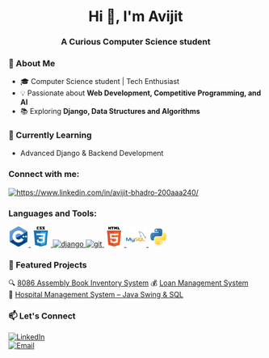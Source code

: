 <h1 align="center">Hi 👋, I'm Avijit</h1>
<h3 align="center">A Curious Computer Science student</h3>

### 🚀 About Me  
- 🎓 Computer Science student | Tech Enthusiast  
- 💡 Passionate about **Web Development, Competitive Programming, and AI**  
- 📚 Exploring **Django, Data Structures and Algorithms**  


### 🌱 Currently Learning  
- Advanced Django & Backend Development  



<h3 align="left">Connect with me:</h3>
<p align="left">
<a href="https://linkedin.com/in/https://www.linkedin.com/in/avijit-bhadro-200aaa240/" target="blank"><img align="center" src="https://raw.githubusercontent.com/rahuldkjain/github-profile-readme-generator/master/src/images/icons/Social/linked-in-alt.svg" alt="https://www.linkedin.com/in/avijit-bhadro-200aaa240/" height="30" width="40" /></a>
</p>

<h3 align="left">Languages and Tools:</h3>
<p align="left"> <a href="https://www.w3schools.com/cpp/" target="_blank" rel="noreferrer"> <img src="https://raw.githubusercontent.com/devicons/devicon/master/icons/cplusplus/cplusplus-original.svg" alt="cplusplus" width="40" height="40"/> </a> <a href="https://www.w3schools.com/css/" target="_blank" rel="noreferrer"> <img src="https://raw.githubusercontent.com/devicons/devicon/master/icons/css3/css3-original-wordmark.svg" alt="css3" width="40" height="40"/> </a> <a href="https://www.djangoproject.com/" target="_blank" rel="noreferrer"> <img src="https://cdn.worldvectorlogo.com/logos/django.svg" alt="django" width="40" height="40"/> </a> <a href="https://git-scm.com/" target="_blank" rel="noreferrer"> <img src="https://www.vectorlogo.zone/logos/git-scm/git-scm-icon.svg" alt="git" width="40" height="40"/> </a> <a href="https://www.w3.org/html/" target="_blank" rel="noreferrer"> <img src="https://raw.githubusercontent.com/devicons/devicon/master/icons/html5/html5-original-wordmark.svg" alt="html5" width="40" height="40"/> </a> <a href="https://www.mysql.com/" target="_blank" rel="noreferrer"> <img src="https://raw.githubusercontent.com/devicons/devicon/master/icons/mysql/mysql-original-wordmark.svg" alt="mysql" width="40" height="40"/> </a> <a href="https://www.python.org" target="_blank" rel="noreferrer"> <img src="https://raw.githubusercontent.com/devicons/devicon/master/icons/python/python-original.svg" alt="python" width="40" height="40"/> </a> </p>


### 📌 Featured Projects  

🔍 [8086 Assembly Book Inventory System]([https://github.com/your-repo](https://github.com/AvijitBhadro/8086-Assembly-Online-Book-Shop))  
💰 [Loan Management System](https://github.com/)  
🏥 [Hospital Management System – Java Swing & SQL]([https://github.com/your-repo](https://github.com/AvijitBhadro/Hospital-Management-System-Java-Swing-SQL))  




### 📫 Let's Connect  

[![LinkedIn](https://img.shields.io/badge/LinkedIn-Connect-blue?logo=linkedin&logoColor=white)](https://www.linkedin.com/in/avijit-bhadro-200aaa240)  
[![Email](https://img.shields.io/badge/Email-Contact-orange?logo=gmail&logoColor=white)](mailto:abhadro621@gmail.com)  

